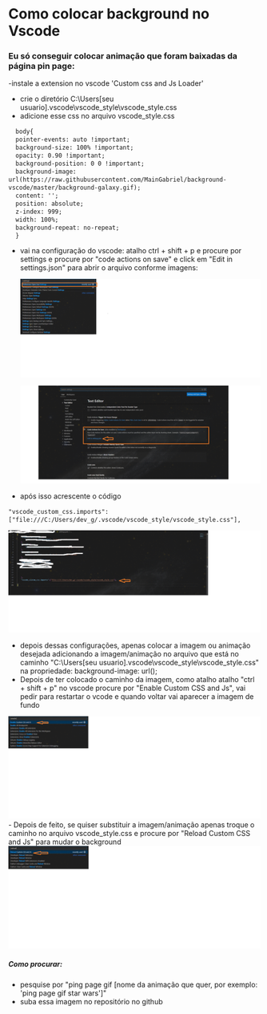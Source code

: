 <h1>Como colocar background no Vscode</h1>
<h3>Eu só conseguir colocar animação que foram baixadas da página pin page:</h3>

-instale a extension no vscode 'Custom css and Js Loader'
- crie o diretório C:\Users\[seu usuario]\.vscode\vscode_style\vscode_style.css
- adicione esse css no arquivo vscode_style.css
  
```
  body{
  pointer-events: auto !important;
  background-size: 100% !important;
  opacity: 0.90 !important;
  background-position: 0 0 !important;
  background-image: url(https://raw.githubusercontent.com/MainGabriel/background-vscode/master/background-galaxy.gif);
  content: '';
  position: absolute;
  z-index: 999;
  width: 100%;
  background-repeat: no-repeat;
  }
```
- vai na configuração do vscode: atalho ctrl + shift + p e procure por settings e procure por "code actions on save" e click em "Edit in settings.json" para abrir o arquivo conforme imagens:
  <p><img src="https://github.com/MainGabriel/background-vscode/blob/master/config/config-vscode.png" width=550px> </p>
  <p><img src="https://github.com/MainGabriel/background-vscode/blob/master/config/config-vscode-1.png" width=550px/></p>
      
- após isso acrescente o código
```
"vscode_custom_css.imports":["file:///C:/Users/dev_g/.vscode/vscode_style/vscode_style.css"],
```
  <img src="https://github.com/MainGabriel/background-vscode/blob/master/config/config-vscode-2.png" width=550px/>
  
- depois dessas configurações, apenas colocar a imagem ou animação desejada adicionando a imagem/animação no arquivo que está no caminho "C:\Users\[seu usuario]\.vscode\vscode_style\vscode_style.css" na propriedade: background-image: url();
- Depois de ter colocado o caminho da imagem, como atalho atalho "ctrl + shift + p" no vscode procure por "Enable Custom CSS and Js", vai pedir para restartar o vcode e quando voltar vai aparecer a imagem de fundo
 
<img src="https://github.com/MainGabriel/background-vscode/blob/master/config/enable-image.png" width=550px/>
- Depois de feito, se quiser substituir a imagem/animação apenas troque o caminho no arquivo vscode_style.css e procure por "Reload Custom CSS and Js" para mudar o background

<img src="https://github.com/MainGabriel/background-vscode/blob/master/config/reload-image.png" width=550px/>
 <h5>Como procurar: </h5>
   
- pesquise por "ping page gif [nome da animação que quer, por exemplo: 'ping page gif star wars']"
- suba essa imagem no repositório no github
